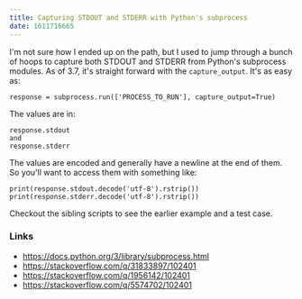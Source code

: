 ```yaml
---
title: Capturing STDOUT and STDERR with Python's subprocess
date: 1611716665
--- 
```


I'm not sure how I ended up on the path, but I used to jump through a bunch of hoops to capture both STDOUT and STDERR from Python's subprocess modules. As of 3.7, it's straight forward with the `capture_output`. It's as easy as:

    response = subprocess.run(['PROCESS_TO_RUN'], capture_output=True)

The values are in:

    response.stdout
    and
    response.stderr

The values are encoded and generally have a newline at the end of them. So you'll want to access them with something like:

    print(response.stdout.decode('utf-8').rstrip())
    print(response.stderr.decode('utf-8').rstrip())

Checkout the sibling scripts to see the earlier example and a test case. 

### Links

- https://docs.python.org/3/library/subprocess.html
- https://stackoverflow.com/q/31833897/102401
- https://stackoverflow.com/q/1956142/102401
- https://stackoverflow.com/q/5574702/102401
